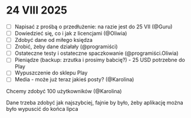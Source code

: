 # 24 VIII 2025

- [ ] Napisać z prośbą o przedłużenie: na razie jest do 25 VII (@Guru)
- [ ] Dowiedzieć się, co i jak z licencjami (@Oliwia)
- [ ] Zdobyć dane od miłego księdza
- [ ] Zrobić, żeby dane działały (@programiści)
- [ ] Ostateczne testy i ostateczne spaczkowanie (@programiści.Oliwia)
- [ ] Pieniądze (backup: zrzutka i prosimy babcię?) - 25 USD potrzebne do Play
- [ ] Wypuszczenie do sklepu Play
- [ ] Media - może już teraz jakieś posty? (@Karolina)

Chcemy zdobyć 100 użytkowników (@Karolina)

Dane trzeba zdobyć jak najszybciej, fajnie by było, żeby aplikację można było wypuscić do końca lipca
